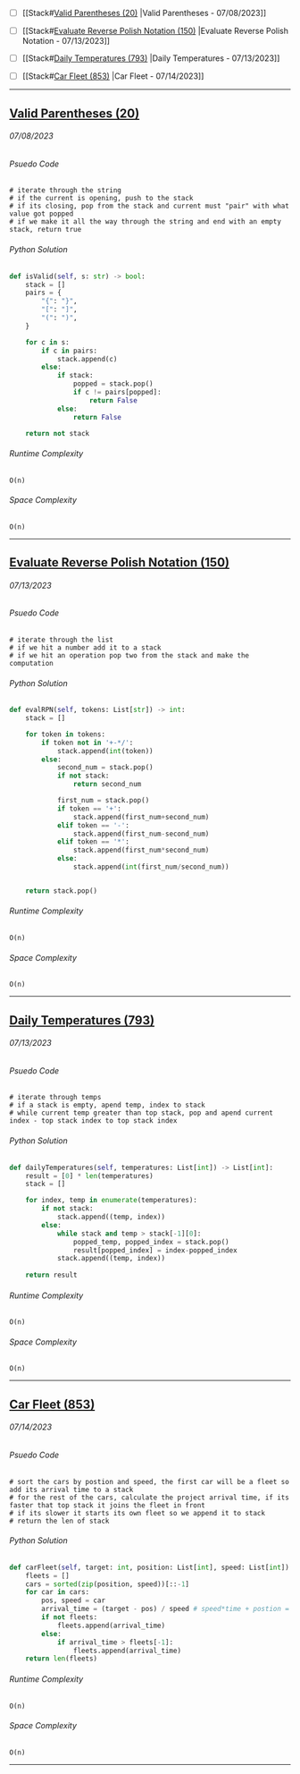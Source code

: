 - [ ] [[Stack#[Valid Parentheses (20)](https://leetcode.com/problems/valid-parentheses/description/) |Valid Parentheses - 07/08/2023]]
- [ ] [[Stack#[Evaluate Reverse Polish Notation (150)](https://leetcode.com/problems/evaluate-reverse-polish-notation/description/) |Evaluate Reverse Polish Notation - 07/13/2023]]
- [ ] [[Stack#[Daily Temperatures (793)](https://leetcode.com/problems/daily-temperatures/description/) |Daily Temperatures - 07/13/2023]]
- [ ] [[Stack#[Car Fleet (853)](https://leetcode.com/problems/car-fleet/description/) |Car Fleet - 07/14/2023]]



---
## [Valid Parentheses (20)](https://leetcode.com/problems/valid-parentheses/description/)
###### *07/08/2023*

###### Psuedo Code
``` 
# iterate through the string
# if the current is opening, push to the stack
# if its closing, pop from the stack and current must "pair" with what value got popped
# if we make it all the way through the string and end with an empty stack, return true
```

###### Python Solution
```python
def isValid(self, s: str) -> bool:
	stack = []
	pairs = {
		"{": "}",
		"[": "]",
		"(": ")",
	}

	for c in s: 
		if c in pairs:
			stack.append(c)
		else:
			if stack:
				popped = stack.pop()
				if c != pairs[popped]:
					return False
			else:
				return False

	return not stack
```

###### Runtime Complexity
```
O(n)
```

###### Space Complexity
```
O(n)
```

---
## [Evaluate Reverse Polish Notation (150)](https://leetcode.com/problems/evaluate-reverse-polish-notation/description/)
###### *07/13/2023*

###### Psuedo Code
``` 
# iterate through the list
# if we hit a number add it to a stack
# if we hit an operation pop two from the stack and make the computation
```

###### Python Solution
```python
def evalRPN(self, tokens: List[str]) -> int:
	stack = []

	for token in tokens:
		if token not in '+-*/':
			stack.append(int(token))
		else:
			second_num = stack.pop()
			if not stack:
				return second_num

			first_num = stack.pop()
			if token == '+':
				stack.append(first_num+second_num)
			elif token == '-':
				stack.append(first_num-second_num)
			elif token == '*':
				stack.append(first_num*second_num)
			else:
				stack.append(int(first_num/second_num))


	return stack.pop()
```

###### Runtime Complexity
```
O(n)
```

###### Space Complexity
```
O(n)
```

---
## [Daily Temperatures (793)](https://leetcode.com/problems/daily-temperatures/description/) 
###### *07/13/2023*

###### Psuedo Code
``` 
# iterate through temps
# if a stack is empty, apend temp, index to stack
# while current temp greater than top stack, pop and apend current index - top stack index to top stack index
```

###### Python Solution
```python
def dailyTemperatures(self, temperatures: List[int]) -> List[int]:
	result = [0] * len(temperatures)
	stack = []

	for index, temp in enumerate(temperatures):
		if not stack:
			stack.append((temp, index))
		else:
			while stack and temp > stack[-1][0]:
				popped_temp, popped_index = stack.pop()
				result[popped_index] = index-popped_index
			stack.append((temp, index))
			
	return result
```

###### Runtime Complexity
```
O(n)
```

###### Space Complexity
```
O(n)
```

---
## [Car Fleet (853)](https://leetcode.com/problems/car-fleet/description/)
###### *07/14/2023*

###### Psuedo Code
``` 
# sort the cars by postion and speed, the first car will be a fleet so add its arrival time to a stack
# for the rest of the cars, calculate the project arrival time, if its faster that top stack it joins the fleet in front
# if its slower it starts its own fleet so we append it to stack
# return the len of stack 
```

###### Python Solution
```python
def carFleet(self, target: int, position: List[int], speed: List[int]) -> int:
	fleets = []
	cars = sorted(zip(position, speed))[::-1]
	for car in cars:
		pos, speed = car
		arrival_time = (target - pos) / speed # speed*time + postion = target
		if not fleets:
			fleets.append(arrival_time)
		else: 
			if arrival_time > fleets[-1]:
				fleets.append(arrival_time)
	return len(fleets)
```

###### Runtime Complexity
```
O(n)
```

###### Space Complexity
```
O(n)
```

---